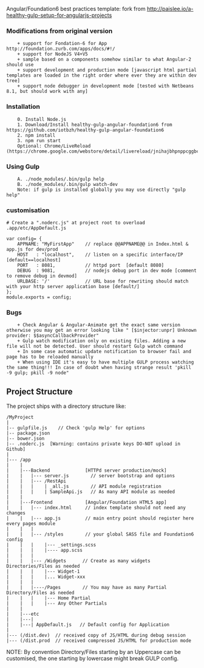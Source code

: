 Angular/Foundation6 best practices template: fork from http://paislee.io/a-healthy-gulp-setup-for-angularjs-projects

### Modifications from original version
        + support for Fondation-6 for App http://foundation.zurb.com/apps/docs/#!/
        + support for NodeJS V4+V5
        + sample based on a components somehow similar to what Angular-2 should use
        + support development and production mode [javascript html partial templates are loaded in the right order where ever they are within dev tree]
        + support node debugger in development mode [tested with Netbeans 8.1, but should work with any]

### Installation

        0. Install Node.js
        1. Download/Install healthy-gulp-angular-foundation6 from https://github.com/iotbzh/healthy-gulp-angular-foundation6
        2. npm install
        3. npm run start
        Optional: Chrome/LiveReload (https://chrome.google.com/webstore/detail/livereload/jnihajbhpnppcggbcgedagnkighmdlei)

### Using Gulp
        A. ./node_modules/.bin/gulp help
        B. ./node_modules/.bin/gulp watch-dev
        Note: if gulp is installed globally you may use directly "gulp help"


### customisation
    # Create a ".noderc.js" at project root to overload .app/etc/AppDefault.js

    var config= {
        APPNAME: "MyFirstApp"    // replace @@APPNAME@@ in Index.html & app.js for dev/prod
        HOST   : "localhost",    // listen on a specific interface/IP [default==localhost]
        PORT   : 8081,           // httpd port  [default 8080]
        DEBUG  : 9081,           // nodejs debug port in dev mode [comment to remove debug in devmod]
        URLBASE: '/'             // URL base for rewriting should match with your http server application base [default/]
    };
    module.exports = config;

### Bugs
        + Check Angular & Angular-Animate get the exact same version otherwise you may get an error looking like " [$injector:unpr] Unknown provider: $$asyncCallbackProvider"
        + Gulp watch modification only on existing files. Adding a new file will not be detected. User should restart Gulp watch command
        + In some case automatic update notification to browser fail and page has to be reloaded manually
        + When using IDE it's easy to have multiple GULP process watching the same thing!!! In case of doubt when having strange result 'pkill -9 gulp; pkill -9 node"

## Project Structure
The project ships with a directory structure like:

    /MyProject
    |
    |-- gulpfile.js    // Check 'gulp Help' for options
    |-- package.json
    |-- bower.json
    |-- .noderc.js  [Warning: contains private keys DO-NOT upload in Github]
    |
    |--- /app
    |    |
    |    |---Backend             [HTTPd server production/mock]
    |    |   |--- server.js        // server bootstrap and options
    |    |   |--- /RestApi
    |    |   |    | _all.js        // API module registration
    |    |   |    | SampleApi.js   // As many API module as needed
    |    |  
    |    |---Frontend            [Angular/Foundation HTML5 app]
    |    |   |--- index.html     // index template should not need any changes
    |    |   |--- app.js         // main entry point should register here every pages module
    |    |   |
    |    |   |--- /styles        // your global SASS file and Foundation6 config
    |    |   |    |--- _settings.scss
    |    |   |    |---- app.scss
    |    |   |
    |    |   |--- /Widgets      // Create as many widgets Directories/Files as needed
    |    |   |    |--- Widget-1
    |    |   |    |... Widget-xxx
    |    |   |
    |    |   |----/Pages        // You may have as many Partial Directory/Files as needed
    |    |   |    |--- Home Partial
    |    |   |    |--- Any Other Partials
    |    |
    |    |---etc
    |    |---|
    |    |---| AppDefault.js   // Default config for Application
    |
    |--- (/dist.dev)  // received copy of JS/HTML during debug session
    |--- (/dist.prod  // received compressed JS/HTML for production mode

NOTE: By convention Directory/Files starting by an Uppercase can be customised, the one starting by lowercase might break GULP config. 